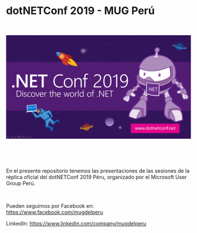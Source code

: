 dotNETConf 2019 - MUG Perú
==========================

 

![](img/netconf2019.png)

 

 

En el presente repositorio tenemos las presentaciones de las sesiones de la
réplica oficial del dotNETConf 2019 Péru, organizado por el Microsoft User Group
Perú.

 

Pueden seguirnos por Facebook en: <https://www.facebook.com/mugdelperu>

LinkedIn: <https://www.linkedin.com/company/mugdelperu>
